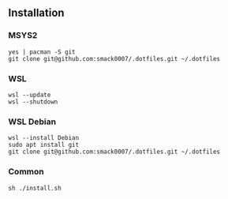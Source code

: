 ## Installation

### MSYS2

```
yes | pacman -S git
git clone git@github.com:smack0007/.dotfiles.git ~/.dotfiles
```

### WSL 

```
wsl --update
wsl --shutdown
```

### WSL Debian

```
wsl --install Debian
sudo apt install git
git clone git@github.com:smack0007/.dotfiles.git ~/.dotfiles
```

### Common

```
sh ./install.sh
```

